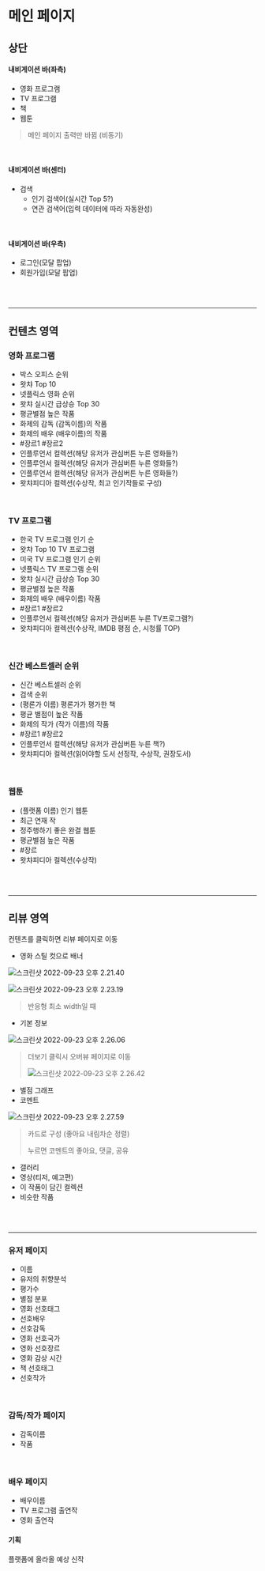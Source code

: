 # 메인 페이지

## 상단

#### 내비게이션 바(좌측)

- 영화 프로그램
- TV 프로그램
- 책
- 웹툰

> 메인 페이지 출력만 바뀜 (비동기)

<br>

#### 내비게이션 바(센터)

- 검색
  - 인기 검색어(실시간 Top 5?)
  - 연관 검색어(입력 데이터에 따라 자동완성)

<br>

#### 내비게이션 바(우측)

- 로그인(모달 팝업)
- 회원가입(모달 팝업)

<br>

<br>

---



## 컨텐츠 영역

### 영화 프로그램

- 박스 오피스 순위
- 왓챠 Top 10
- 넷플릭스 영화 순위
- 왓챠 실시간 급상승 Top 30
- 평균별점 높은 작품
- 화제의 감독 (감독이름)의 작품
- 화제의 배우 (배우이름)의 작품
- #장르1 #장르2
- 인플루언서 컬렉션(해당 유저가 관심버튼 누른 영화들?)
- 인플루언서 컬렉션(해당 유저가 관심버튼 누른 영화들?)
- 인플루언서 컬렉션(해당 유저가 관심버튼 누른 영화들?)
- 왓챠피디아 컬렉션(수상작, 최고 인기작들로 구성)

<br>

### TV 프로그램

- 한국 TV 프로그램 인기 순
- 왓챠 Top 10 TV 프로그램
- 미국 TV 프로그램 인기 순위
- 넷플릭스 TV 프로그램 순위
- 왓챠 실시간 급상승 Top 30
- 평균별점 높은 작품
- 화제의 배우 (배우이름) 작품
- #장르1 #장르2
- 인플루언서 컬렉션(해당 유저가 관심버튼 누른 TV프로그램?)
- 왓챠피디아 컬렉션(수상작, IMDB 평점 순, 시청률 TOP)

<br>

### 신간 베스트셀러 순위

- 신간 베스트셀러 순위
- 검색 순위
- (평론가 이름) 평론가가 평가한 책
- 평균 별점이 높은 작품
- 화제의 작가 (작가 이름)의 작품
- #장르1 #장르2
- 인플루언서 컬렉션(해당 유저가 관심버튼 누른 책?)
- 왓챠피디아 컬렉션(읽어야할 도서 선정작, 수상작, 권장도서)

<br>

### 웹툰

- (플랫폼 이름) 인기 웹툰
- 최근 연재 작
- 정주행하기 좋은 완결 웹툰
- 평균별점 높은 작품
- #장르
- 왓챠피디아 컬렉션(수상작)

<br>

<br>

---



## 리뷰 영역

컨텐츠를 클릭하면 리뷰 페이지로 이동

- 영화 스틸 컷으로 배너

![스크린샷 2022-09-23 오후 2.21.40](01_watcha.assets/01_1.png)

![스크린샷 2022-09-23 오후 2.23.19](01_watcha.assets/01_2.png)

> 반응형 최소 width일 때

- 기본 정보

![스크린샷 2022-09-23 오후 2.26.06](01_watcha.assets/01_3.png)

> 더보기 클릭시 오버뷰 페이지로 이동
>
> ![스크린샷 2022-09-23 오후 2.26.42](01_watcha.assets/01_4.png)

- 별점 그래프
- 코멘트

![스크린샷 2022-09-23 오후 2.27.59](01_watcha.assets/01_5.png)

> 카드로 구성 (좋아요 내림차순 정렬)
>
> 누르면 코멘트의 좋아요, 댓글, 공유

- 갤러리
- 영상(티저, 예고편)
- 이 작품이 담긴 컬렉션
- 비슷한 작품

<br>

<br>

---

### 유저 페이지

- 이름
- 유저의 취향분석
- 평가수
- 별점 분포
- 영화 선호태그
- 선호배우
- 선호감독
- 영화 선호국가
- 영화 선호장르
- 영화 감상 시간
- 책 선호태그
- 선호작가

<br>

### 감독/작가 페이지

- 감독이름
- 작품

<br>

### 배우 페이지

- 배우이름
- TV 프로그램 출연작
- 영화 출연작



#### 기획

플랫폼에 올라올 예상 신작